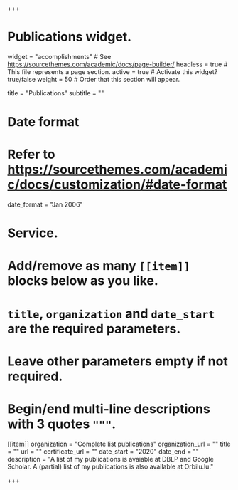 +++
# Publications widget.
widget = "accomplishments"  # See https://sourcethemes.com/academic/docs/page-builder/
headless = true  # This file represents a page section.
active = true  # Activate this widget? true/false
weight = 50  # Order that this section will appear.

title = "Publications"
subtitle = ""

# Date format
#   Refer to https://sourcethemes.com/academic/docs/customization/#date-format
date_format = "Jan 2006"

# Service.
#   Add/remove as many `[[item]]` blocks below as you like.
#   `title`, `organization` and `date_start` are the required parameters.
#   Leave other parameters empty if not required.
#   Begin/end multi-line descriptions with 3 quotes `"""`.

[[item]]
  organization = "Complete list publications"
  organization_url = ""
  title = ""
  url = ""
  certificate_url = ""
  date_start = "2020"
  date_end = ""
  description = "A list of my publications is avaiable at DBLP and Google Scholar. A (partial) list of my publications is also available at Orbilu.lu."

+++
